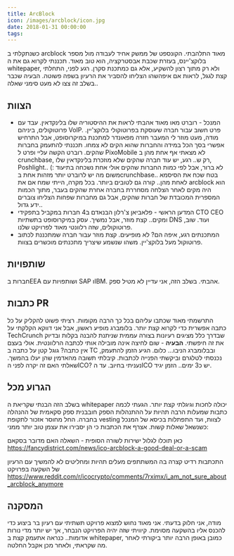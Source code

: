 ```yaml
---
title: ArcBlock
icon: /images/arcblock/icon.jpg
date: 2018-01-31 00:00:00
tags:
---
```



כשנתקלתי ב arcblock מאוד התלהבתי. הקונספט של ממשק אחיד לעבודה מול מספר בלוקצ'יינס, בעזרת שכבת אבסטרקציה, הוא טוב מאוד.
תכננתי לקרוא גם את ה whitepaper, ולא רק מתוך רצון להשקיע, אלא גם כמתכנת סקרן. רגע לפני, התחלתי קצת לגגל, לראות אם איפהשהו הצליחו להסביר את הרעיון בשפה פשוטה.
הבעיה שכבר בשלב זה צצו לא מעט סימני שאלה..

## הצוות
* המנכל - רוברט מאו
מאוד אהבתי לראות את ההיסטוריה שלו בלינקדאין. עבד עם פרוטוקולים, ביניהם VoIP. פרט חשוב עבור חברה שעוסקת בפרוטוקולי בלוקצ'יין. מודה, מעט מוזר לי המעבר חזרה מפאונדר למתכנת במיקרוסופט, אבל התרחיש אפשרי בסך הכל במידה והחברות שהוא הקים לא צמחו. תכננתי להתעמק בחברות שהקים. רוברט הקשה עליי ופרט ל PixoMobile לא מצאתי אף אחת מהן ב crunchbase, רק ש.. רגע, יש עוד חברה שהקים שלא מוזכרת בלינקדאין שלו, Poshlight.. לא ברור, אבל לפי כמות החברות שהקים אולי אחת נשכחה בתיעוד :)
משום מה יש לרוברט יותר מזהות אחת בcrunchbase.. בטח שכח את הסיסמא לאחת מהן.. קורה גם לטובים ביותר.
בכל מקרה, הייתי שמח אם את arcblock הוא היה מקים לאחר הצלחה מסחררת בחברה אחרת שהקים בעבר, מתוך הכמות המספרית המכובדת של חברות שהקים, אבל גם מחברות שפחות הצליחו צוברים ידע גדול..
* המדען הראשי - פלאביאן צ'רלון
הבנאדם ב4 חברות במקביל בתפקידי CTO CEO ומקים.. קצת מוזר, אבל נמשיך. עסק במיקרוסופט בתשתיות DNS ועוד. שוב, פרוטוקולים, שזה רלוונטי מאוד לפרויקט שלנו.
* המתכנתים
רגע, איפה הם? לא מופיעים. קצת מוזר עבור חברה שמתכננת לכתוב פרוטוקול מעל בלוקצ'יין. משהו שנשמע שיצריך מתכנתים מוכשרים בצוות.

## שותפויות
חברות בEEA ושותפויות עם SAP וIBM. אהבתי.
בשלב הזה, אני עדיין לא מטיל ספק.

## כתבות PR
התרשמתי מאוד שכתבו עליהם בכל כך הרבה מקומות. רציתי פשוט להקליק על כל כתבה אפשרית כדי לקרוא קצת יותר. בלומברג מופיע ראשון, אבל אני דווקא הקלקתי על TechCrunch שבדרך כלל מציגים רעיונות בצורה עממית שניתנת להבנה בקלות ובדיוק את זה חיפשתי.
**הבעיה** - שום לחיצה אינה מובילה אותי לכתבה הרלוונטית. אולי בעצם אין כתבה? גוגל קטן על כתבה ב TC ובבלומברג הניבו... כלום.
הגיע הזמן להתעמק, נכנסתי לטלגרם וביקשתי הפנייה לכתבות. קיבלתי תשובה מהאדמין שהן יעלו בהמשך. שאלתי האם זה יקרה לפני הICO? נעניתי בחיוב. עד הICO יש כ3 ימים.. הזמן יגיד.

## הגרוע מכל
בשלב הזה הבנתי שקריאת ה whitepaper יכולה לחכות וגיגלתי קצת יותר. הגעתי לכמה כתבות שמעלות הרבה תהיות על ההתנהלות הספק חובבנית ספק סקאמית של ההנהלה בחברה. החל מחוסר אזכור לתקופת vesting לצוות, ועד התפתלות בכיסא של המנכל כשנשאל שאלות קשות.
אצרף את הכתבות כי הן יסבירו את עצמן טוב יותר ממני:

כאן תוכלו לגלול ישירות לשורה הסופית - השאלה האם מדובר בסקאם
‏https://fancydistrict.com/news/ico-arcblock-a-good-deal-or-a-scam

התכתבות רדיט קצרה בה המשתתפים מעלים תהיות ומחליטים לא להמשיך עם הרעיון של השקעה בפרויקט
‏https://www.reddit.com/r/icocrypto/comments/7rximx/i_am_not_sure_about_arcblock_anymore


## המסקנה 
מודה, אני חלוק בדעתי. אני מאוד נחוש למצוא פרויקט תשתיתי עם רעיון בר ביצוע כדי להכנס אליו בהשקעה מסוימת. קיוויתי שזה יהיה הפרויקט הנבחר, אך יש יותר מדי נורות אדומות..
כנראה אתעמק קצת ב whitepaper, כמובן באופן הרבה יותר ביקורתי לאחר מה שקראתי, ולאחר מכן אקבל החלטה.